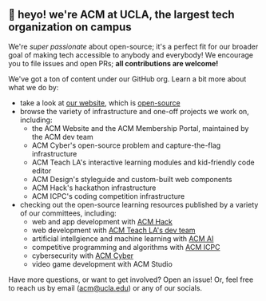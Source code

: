 ## 👋 heyo! we're ACM at UCLA, the largest tech organization on campus

We're *super passionate* about open-source; it's a perfect fit for our broader goal of making tech accessible to anybody and everybody! We encourage you to file issues and open PRs; **all contributions are welcome!** 

We've got a ton of content under our GitHub org. Learn a bit more about what we do by:

* take a look at [our website](https://uclaacm.com), which is [open-source](https://github.com/uclaacm/website)
* browse the variety of infrastructure and one-off projects we work on, including:
    * the ACM Website and the ACM Membership Portal, maintained by the ACM dev team
    * ACM Cyber's open-source problem and capture-the-flag infrastructure
    * ACM Teach LA's interactive learning modules and kid-friendly code editor
    * ACM Design's styleguide and custom-built web components
    * ACM Hack's hackathon infrastructure
    * ACM ICPC's coding competition infrastructure
* checking out the open-source learning resources published by a variety of our committees, including:
    * web and app development with [ACM Hack](https://hack.uclaacm.com)
    * web development with [ACM Teach LA's dev team](https://teachla.uclaacm.com)
    * artificial intellgience and machine learning with [ACM AI](https://github.com/uclaacmai)
    * competitive programming and algorithms with [ACM ICPC](https://icpc.uclaacm.com)
    * cybersecurity with [ACM Cyber](https://acmcyber.com)
    * video game development with ACM Studio

Have more questions, or want to get involved? Open an issue! Or, feel free to reach us by email ([acm@ucla.edu](mailto:acm@ucla.edu)) or any of our socials. 
    
